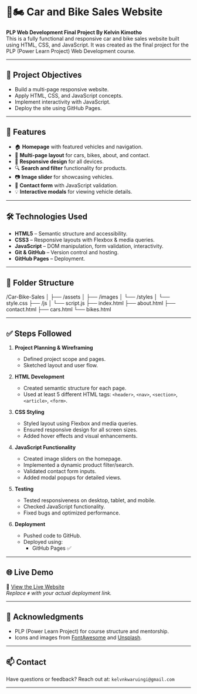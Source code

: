 # 🚗🏍️ Car and Bike Sales Website

**PLP Web Development Final Project By Kelvin Kimotho**  
This is a fully functional and responsive car and bike sales website built using HTML, CSS, and JavaScript. It was created as the final project for the PLP (Power Learn Project) Web Development course.

---

## 📌 Project Objectives

- Build a multi-page responsive website.
- Apply HTML, CSS, and JavaScript concepts.
- Implement interactivity with JavaScript.
- Deploy the site using GitHub Pages.

---

## 🚀 Features

- 🏠 **Homepage** with featured vehicles and navigation.
- 📄 **Multi-page layout** for cars, bikes, about, and contact.
- 📱 **Responsive design** for all devices.
- 🔍 **Search and filter** functionality for products.
- 📷 **Image slider** for showcasing vehicles.
- 📝 **Contact form** with JavaScript validation.
- 💡 **Interactive modals** for viewing vehicle details.

---

## 🛠️ Technologies Used

- **HTML5** – Semantic structure and accessibility.
- **CSS3** – Responsive layouts with Flexbox & media queries.
- **JavaScript** – DOM manipulation, form validation, interactivity.
- **Git & GitHub** – Version control and hosting.
- **GitHub Pages** – Deployment.

---

## 📂 Folder Structure

/Car-Bike-Sales
│
├── /assets
│   ├── /images
│   └── /styles
│       └── style.css
├── /js
│   └── script.js
├── index.html
├── about.html
├── contact.html
├── cars.html
└── bikes.html


---

## ✅ Steps Followed

1. **Project Planning & Wireframing**
   - Defined project scope and pages.
   - Sketched layout and user flow.

2. **HTML Development**
   - Created semantic structure for each page.
   - Used at least 5 different HTML tags: `<header>`, `<nav>`, `<section>`, `<article>`, `<form>`.

3. **CSS Styling**
   - Styled layout using Flexbox and media queries.
   - Ensured responsive design for all screen sizes.
   - Added hover effects and visual enhancements.

4. **JavaScript Functionality**
   - Created image sliders on the homepage.
   - Implemented a dynamic product filter/search.
   - Validated contact form inputs.
   - Added modal popups for detailed views.

5. **Testing**
   - Tested responsiveness on desktop, tablet, and mobile.
   - Checked JavaScript functionality.
   - Fixed bugs and optimized performance.

6. **Deployment**
   - Pushed code to GitHub.
   - Deployed using:
     - GitHub Pages ✅

---

## 🌐 Live Demo

🔗 [View the Live Website](#)  
_Replace `#` with your actual deployment link._

---

## 🙌 Acknowledgments

- PLP (Power Learn Project) for course structure and mentorship.
- Icons and images from [FontAwesome](https://fontawesome.com/) and [Unsplash](https://unsplash.com/).

---

## 📫 Contact

Have questions or feedback? Reach out at: `kelvnkwaruingi@gmail.com`

---

